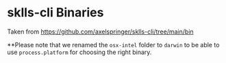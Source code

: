 # sklls-cli Binaries
Taken from https://github.com/axelspringer/sklls-cli/tree/main/bin

**Please note that we renamed the `osx-intel` folder to `darwin` to be able to use `process.platform` for choosing the right binary.